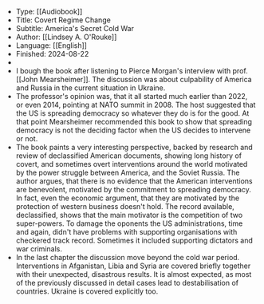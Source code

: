 - Type: [[Audiobook]]
- Title: Covert Regime Change
- Subtitle: America's Secret Cold War
- Author: [[Lindsey A. O'Rouke]]
- Language: [[English]]
- Finished: 2024-08-22
-
- I bough the book after listening to Pierce Morgan's interview with prof. [[John Mearsheimer]]. The discussion was about culpability of America and Russia in the current situation in Ukraine.
- The professor's opinion was, that it all started much earlier than 2022, or even 2014, pointing at NATO summit in 2008. The host suggested that the US is spreading democracy so whatever they do is for the good. At that point Mearsheimer recommended this book to show that spreading democracy is not the deciding factor when the US decides to intervene or not.
- The book paints a very interesting perspective, backed by research and review of declassified American documents, showing long history of covert, and sometimes overt interventions around the world motivated by the power struggle between America, and the Soviet Russia. The author argues, that there is no evidence that the American interventions are benevolent, motivated by the commitment to spreading democracy. In fact, even the economic argument, that they are motivated by the protection of western business doesn't hold. The record available, declassified, shows that the main motivator is the competition of two super-powers. To damage the oponents the US administrations, time and again, didn't have problems with supporting organisations with checkered track record. Sometimes it included supporting dictators and war criminals.
- In the last chapter the discussion move beyond the cold war period. Interventions in Afganistan, Libia and Syria are covered briefly together with their unexpected, disastrous results. It is almost expected, as most of the previously discussed in detail cases lead to destabilisation of countries. Ukraine is covered explicitly too.